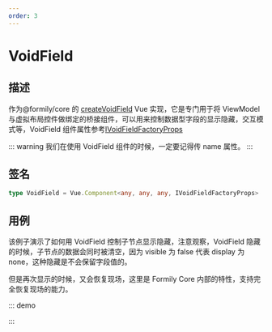 ```yaml
---
order: 3
---
```


# VoidField

## 描述

作为@formily/core 的 [createVoidField](https://core.formilyjs.org/api/models/form#createvoidfield) Vue 实现，它是专门用于将 ViewModel 与虚拟布局控件做绑定的桥接组件，可以用来控制数据型字段的显示隐藏，交互模式等，VoidField 组件属性参考[IVoidFieldFactoryProps](https://core.formilyjs.org/api/models/form#ivoidfieldfactoryprops)

::: warning
我们在使用 VoidField 组件的时候，一定要记得传 name 属性。
:::

## 签名

```ts
type VoidField = Vue.Component<any, any, any, IVoidFieldFactoryProps>
```

## 用例

该例子演示了如何用 VoidField 控制子节点显示隐藏，注意观察，VoidField 隐藏的时候，子节点的数据会同时被清空，因为 visible 为 false 代表 display 为 none，这种隐藏是不会保留字段值的。

但是再次显示的时候，又会恢复现场，这里是 Formily Core 内部的特性，支持完全恢复现场的能力。

::: demo
<template>
  <FormProvider :form="form">
    <Space>
      <VoidField name="layout">
        <Field name="input" :component="[Input]" />
      </VoidField>
      <FormConsumer>
        <template #default="{ form }">
          <Space>
            <Button @click="() => {
              form.query('layout').take().setState((state) => {
                state.visible = !state.visible
              })
            }">
              {{ form.query('layout').get('visible') ? 'Hide' : 'Show' }}
            </Button>
            <div>{{ JSON.stringify(form.values, null, 2) }}</div>
          </Space>
        </template>
      </FormConsumer>
    </Space>
  </FormProvider>
</template>

<script>
import { Input, Space, Button } from 'ant-design-vue'
import { createForm } from '@formily/core'
import { FormProvider, Field, FormConsumer, VoidField } from '@formily/vue'
import 'ant-design-vue/dist/antd.css'

export default {
  components: { FormProvider, Field, FormConsumer, VoidField, Space, Button },
  data() {
    return {
      Input,
      form: createForm()
    }
  }
}
</script>

:::
